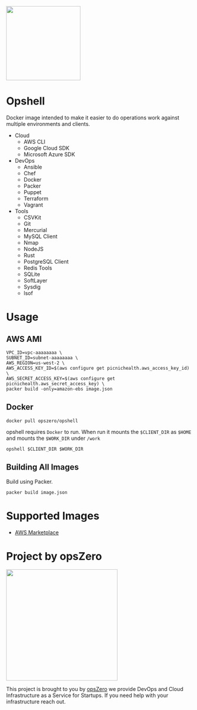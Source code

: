 <img src="http://assets.opszero.com.s3.amazonaws.com/images/Opshell.png" width="200px" />

# Opshell

Docker image intended to make it easier to do operations work against
multiple environments and clients.

 - Cloud
    - AWS CLI
    - Google Cloud SDK
    - Microsoft Azure SDK
 - DevOps
    - Ansible
    - Chef
    - Docker
    - Packer
    - Puppet
    - Terraform
    - Vagrant
 - Tools
    - CSVKit
    - Git
    - Mercurial
    - MySQL Client
    - Nmap
    - NodeJS
    - Rust
    - PostgreSQL Client
    - Redis Tools
    - SQLite
    - SoftLayer
    - Sysdig
    - lsof

# Usage

## AWS AMI

```
VPC_ID=vpc-aaaaaaaa \
SUBNET_ID=subnet-aaaaaaaa \
AWS_REGION=us-west-2 \
AWS_ACCESS_KEY_ID=$(aws configure get picnichealth.aws_access_key_id) \
AWS_SECRET_ACCESS_KEY=$(aws configure get picnichealth.aws_secret_access_key) \
packer build -only=amazon-ebs image.json
```


## Docker

```
docker pull opszero/opshell
```

opshell requires `Docker` to run. When run it mounts the `$CLIENT_DIR` as
`$HOME` and mounts the `$WORK_DIR` under `/work`

```
opshell $CLIENT_DIR $WORK_DIR
```

## Building All Images

Build using Packer.

```
packer build image.json
```

# Supported Images

 - [AWS Marketplace](https://aws.amazon.com/marketplace/pp/B075CLZTFG?qid=1504899558989&sr=0-2&ref_=srh_res_product_title)

# Project by opsZero

<a href="https://www.opszero.com"><img src="http://assets.opszero.com.s3.amazonaws.com/images/opszero_11_29_2016.png" width="300px"/></a>

This project is brought to you by [opsZero](https://www.opszero.com) we
provide DevOps and Cloud Infrastructure as a Service for Startups. If you
need help with your infrastructure reach out.
